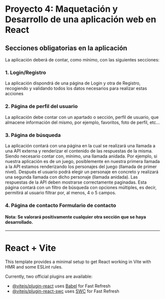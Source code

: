 # Proyecto 4: Maquetación y Desarrollo de una aplicación web en React

## Secciones obligatorias en la aplicación

La aplicación deberá de contar, como mínimo, con las siguientes secciones:

### 1. Login/Registro
La aplicación dispondrá de una página de Login y otra de Registro, recogiendo y validando todos los datos necesarios para realizar estas acciones

### 2. Página de perfil del usuario
La aplicación debe contar con un apartado o sección, perfil de usuario, que almacene información del mismo, por ejemplo, favoritos, foto de perfil, etc…

### 3. Página de búsqueda
La aplicación contará con una página en la cual se realizará una llamada a una API externa y renderizar el contenido de las respuestas de la misma. Siendo necesario contar con, mínimo, una llamada anidada. 
Por ejemplo, si nuestra aplicación es de un juego, posiblemente en nuestra primera llamada a la API estamos renderizando los personajes del juego (llamada de primer nivel). Después el usuario podrá elegir un personaje en concreto y realizará una segunda llamada con dicho personaje (llamada anidada). Las respuestas de la API deben mostrarse correctamente paginadas. Esta página contará con un filtro de búsqueda con opciones múltiples, es decir, permitirá al usuario filtrar por, al menos, 4 o 5 campos.

### 4. Página de contacto Formulario de contacto

#### Nota: Se valorará positivamente cualquier otra sección que se haya desarrollado.

------------------------------------------------------------------------------------------------------

# React + Vite

This template provides a minimal setup to get React working in Vite with HMR and some ESLint rules.

Currently, two official plugins are available:

- [@vitejs/plugin-react](https://github.com/vitejs/vite-plugin-react/blob/main/packages/plugin-react/README.md) uses [Babel](https://babeljs.io/) for Fast Refresh
- [@vitejs/plugin-react-swc](https://github.com/vitejs/vite-plugin-react-swc) uses [SWC](https://swc.rs/) for Fast Refresh
